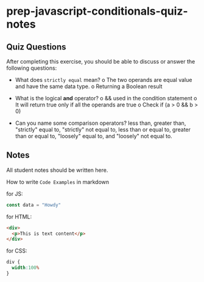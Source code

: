 # prep-javascript-conditionals-quiz-notes


## Quiz Questions

After completing this exercise, you should be able to discuss or answer the following questions:

- What does `strictly equal` mean?
o	The two operands are equal value and have the same data type.
o	Returning a Boolean result

- What is the logical **and** operator?
o	&& used in the condition statement
o	It will return true only if all the operands are true
o	Check if (a > 0 && b > 0)

- Can you name some comparison operators?
less than, greater than, "strictly" equal to, "strictly" not equal to, less than or equal to, greater than or equal to, "loosely" equal to, and "loosely" not equal to.


## Notes

All student notes should be written here.


How to write `Code Examples` in markdown

for JS:
```javascript
const data = "Howdy"
```

for HTML:
```html
<div>
  <p>This is text content</p>
</div>
```

for CSS:
```css
div {
  width:100%
}
```
